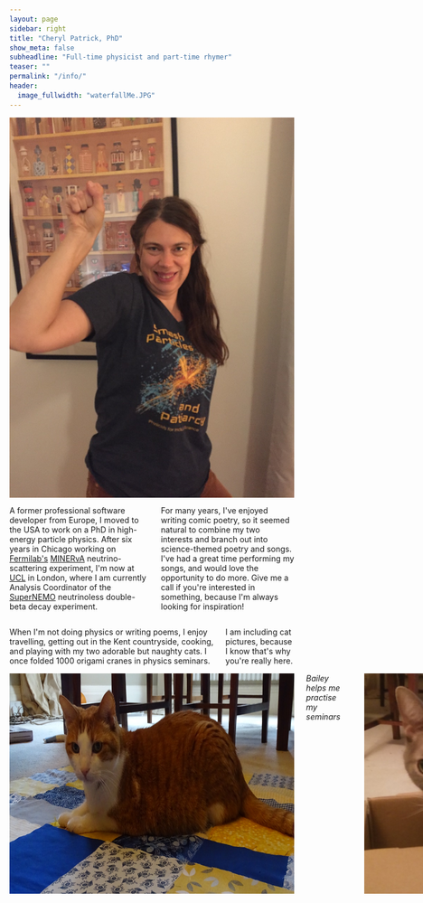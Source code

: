 ```yaml
---
layout: page
sidebar: right
title: "Cheryl Patrick, PhD"
show_meta: false
subheadline: "Full-time physicist and part-time rhymer"
teaser: ""
permalink: "/info/"
header:
  image_fullwidth: "waterfallMe.JPG"
---
```

<div class="row">
<div class="medium-6 columns t30">
<img src="../images/smashParticles.jpeg" alt="Smash particles and patriarchy!">
</div>
<div class="medium-6 columns t30">
<p>A former professional software developer from Europe, I moved to the USA to work on a PhD in high-energy particle physics. After six years in Chicago working on <a href="http://fnal.gov" _target="blank">Fermilab's</a> <a href="https://minerva.fnal.gov" _target="blank">MINERvA</a> neutrino-scattering experiment, I'm now at <a href="https://www.hep.ucl.ac.uk" _target="blank">UCL</a> in London, where I am currently Analysis Coordinator of the <a href="http://supernemo.org" _target="blank">SuperNEMO</a> neutrinoless double-beta decay experiment.
</p>
<p>For many years, I've enjoyed writing comic poetry, so it seemed natural to combine my two interests and branch out into science-themed poetry and songs. I've had a great time performing my songs, and would love the opportunity to do more. Give me a call if you're interested in something, because I'm always looking for inspiration!</p>
</div>
</div>
<div class="row">
<div class="medium-6 columns t30">
<p>When I'm not doing physics or writing poems, I enjoy travelling, getting out in the Kent countryside, cooking, and playing with my two adorable but naughty cats. I once folded 1000 origami cranes in physics seminars.</p>
<p>I am including cat pictures, because I know that's why you're really here.</p>
</div>

<div class="medium-6 columns t30">
<img src="../images/bailey.jpg" alt="Bailey the cat">
<em>Bailey helps me practise my seminars</em>
<br/>
<img src="../images/rombles.jpg" alt="Rombles the cat">
<em>Rombles has better things to do</em>
</div>

</div>
